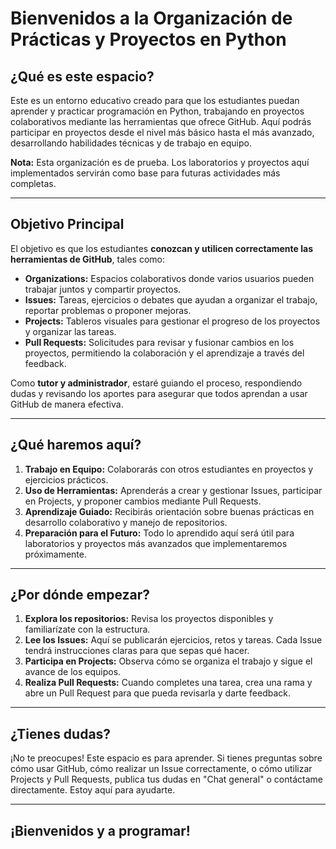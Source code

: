 # Bienvenidos a la Organización de Prácticas y Proyectos en Python

## ¿Qué es este espacio?

Este es un entorno educativo creado para que los estudiantes puedan aprender y practicar programación en Python, trabajando en proyectos colaborativos mediante las herramientas que ofrece GitHub. Aquí podrás participar en proyectos desde el nivel más básico hasta el más avanzado, desarrollando habilidades técnicas y de trabajo en equipo.

**Nota:** Esta organización es de prueba. Los laboratorios y proyectos aquí implementados servirán como base para futuras actividades más completas.

---

## Objetivo Principal

El objetivo es que los estudiantes **conozcan y utilicen correctamente las herramientas de GitHub**, tales como:

- **Organizations:** Espacios colaborativos donde varios usuarios pueden trabajar juntos y compartir proyectos.
- **Issues:** Tareas, ejercicios o debates que ayudan a organizar el trabajo, reportar problemas o proponer mejoras.
- **Projects:** Tableros visuales para gestionar el progreso de los proyectos y organizar las tareas.
- **Pull Requests:** Solicitudes para revisar y fusionar cambios en los proyectos, permitiendo la colaboración y el aprendizaje a través del feedback.

Como **tutor y administrador**, estaré guiando el proceso, respondiendo dudas y revisando los aportes para asegurar que todos aprendan a usar GitHub de manera efectiva.

---

## ¿Qué haremos aquí?

1. **Trabajo en Equipo:** Colaborarás con otros estudiantes en proyectos y ejercicios prácticos.
2. **Uso de Herramientas:** Aprenderás a crear y gestionar Issues, participar en Projects, y proponer cambios mediante Pull Requests.
3. **Aprendizaje Guiado:** Recibirás orientación sobre buenas prácticas en desarrollo colaborativo y manejo de repositorios.
4. **Preparación para el Futuro:** Todo lo aprendido aquí será útil para laboratorios y proyectos más avanzados que implementaremos próximamente.

---

## ¿Por dónde empezar?

1. **Explora los repositorios:** Revisa los proyectos disponibles y familiarízate con la estructura.
2. **Lee los Issues:** Aquí se publicarán ejercicios, retos y tareas. Cada Issue tendrá instrucciones claras para que sepas qué hacer.
3. **Participa en Projects:** Observa cómo se organiza el trabajo y sigue el avance de los equipos.
4. **Realiza Pull Requests:** Cuando completes una tarea, crea una rama y abre un Pull Request para que pueda revisarla y darte feedback.

---

## ¿Tienes dudas?

¡No te preocupes! Este espacio es para aprender. Si tienes preguntas sobre cómo usar GitHub, cómo realizar un Issue correctamente, o cómo utilizar Projects y Pull Requests, publica tus dudas en "Chat general" o contáctame directamente. Estoy aquí para ayudarte.

---

## ¡Bienvenidos y a programar!
